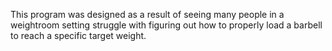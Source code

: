 This program was designed as a result of seeing
many people in a weightroom setting struggle with
figuring out how to properly load a barbell to
reach a specific target weight.
